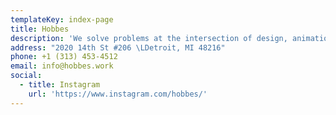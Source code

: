 ```yaml
---
templateKey: index-page
title: Hobbes
description: 'We solve problems at the intersection of design, animation, and development.'
address: "2020 14th St #206 \LDetroit, MI 48216"
phone: +1 (313) 453-4512
email: info@hobbes.work
social:
  - title: Instagram
    url: 'https://www.instagram.com/hobbes/'
---
```


